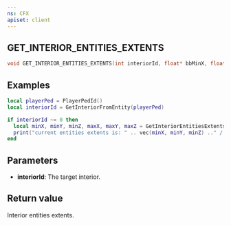 ```yaml
---
ns: CFX
apiset: client
---
```

## GET_INTERIOR_ENTITIES_EXTENTS

```c
void GET_INTERIOR_ENTITIES_EXTENTS(int interiorId, float* bbMinX, float* bbMinY, float* bbMinZ, float* bbMaxX, float* bbMaxY, float* bbMaxZ);
```

## Examples

```lua
local playerPed = PlayerPedId()
local interiorId = GetInteriorFromEntity(playerPed)

if interiorId ~= 0 then
  local minX, minY, minZ, maxX, maxY, maxZ = GetInteriorEntitiesExtents(interiorId, roomId)
  print("current entities extents is: " .. vec(minX, minY, minZ) .." / " .. vec(maxX, maxY, maxZ))
end
```

## Parameters
* **interiorId**: The target interior.

## Return value
Interior entities extents.
